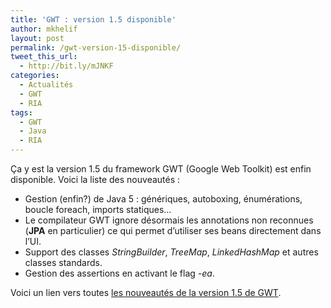 ```yaml
---
title: 'GWT : version 1.5 disponible'
author: mkhelif
layout: post
permalink: /gwt-version-15-disponible/
tweet_this_url:
  - http://bit.ly/mJNKF
categories:
  - Actualités
  - GWT
  - RIA
tags:
  - GWT
  - Java
  - RIA
---
```

Ça y est la version 1.5 du framework GWT (Google Web Toolkit) est enfin disponible. Voici la liste des nouveautés :

  * Gestion (enfin?) de Java 5 : génériques, autoboxing, énumérations, boucle foreach, imports statiques&#8230;
  * Le compilateur GWT ignore désormais les annotations non reconnues (**JPA** en particulier) ce qui permet d&#8217;utiliser ses beans directement dans l&#8217;UI.
  * Support des classes *StringBuilder*, *TreeMap*, *LinkedHashMap* et autres classes standards.
  * Gestion des assertions en activant le flag *-ea*.

Voici un lien vers toutes <a href="http://googlewebtoolkit.blogspot.com/2008/08/gwt-15-now-available.html" target="_blank">les nouveautés de la version 1.5 de GWT</a>.